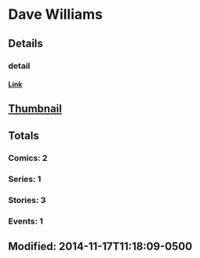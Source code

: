 # Dave  Williams 
## Details
### detail
#### [Link](http://marvel.com/comics/creators/12461/dave_williams?utm_campaign=apiRef&utm_source=225578a89fc76f3d20fbffda5d17a88d)
## [Thumbnail](http://i.annihil.us/u/prod/marvel/i/mg/b/40/image_not_available.jpg)
## Totals
### Comics: 2
### Series: 1
### Stories: 3
### Events: 1
## Modified: 2014-11-17T11:18:09-0500
